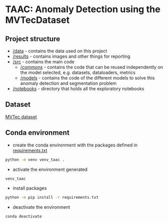 # TAAC: Anomaly Detection using the MVTecDataset


## Project structure

- [/data](/data) - contains the data used on this project 
- [/results](/results/) - contains images and other things for reporting
- [/src](/src) - contains the main code
    - [/commons](/src/commons/) - contains the code that can be reused independently on the model selected, e.g. datasets, dataloaders, metrics
    - [/models](/src/models/) - contains the code of the different models to solve this anomaly detection and segmentation problem
- [/notebooks](/notebooks) -  directory that holds all the exploratory notebooks


## Dataset

[MVTec dataset](https://www.mvtec.com/company/research/datasets/mvtec-ad)


## Conda environment

- create the conda environment with the packages defined in [requirements.txt](/requirements.txt)
```sh
python -m venv venv_taac .
```

- activate the environment generated
```sh
venv_taac
```

- install packages
```sh
python -m pip install -r requirements.txt
```

- deactivate the environment
```sh
conda deactivate
```
